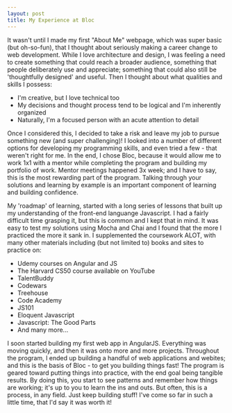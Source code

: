 ```yaml
---
layout: post
title: My Experience at Bloc
---
```

It wasn't until I made my first "About Me" webpage, which was super basic (but oh-so-fun), that I thought about seriously making a career change to web development. While I love architecture and design, I was feeling a need to create something that could reach a broader audience, something that people deliberately use and appreciate; something that could also still be 'thoughtfully designed' and useful. Then I thought about what qualities and skills I possess:  

* I'm creative, but I love technical too
* My decisions and thought process tend to be logical and I'm inherently organized
* Naturally, I'm a focused person with an acute attention to detail

Once I considered this, I decided to take a risk and leave my job to pursue something new (and super challenging)! I looked into a number of different options for developing my programming skills, and even tried a few - that weren't right for me.  In the end, I chose Bloc, because it would allow me to work 1x1 with a mentor while completing the program and building my portfolio of work. Mentor meetings happened 3x week; and I have to say, this is the most rewarding part of the program. Talking through your solutions and learning by example is an important component of learning and building confidence.  

My 'roadmap' of learning, started with a long series of lessons that built up my understanding of the front-end languange Javascript. I had a fairly difficult time grasping it, but this is common and I kept that in mind. It was easy to test my solutions using Mocha and Chai and I found that the more I practiced the more it sank in. I supplemented the coursework ALOT, with many other materials including (but not limited to) books and sites to practice on:

* Udemy courses on Angular and JS
* The Harvard CS50 course available on YouTube
* TalentBuddy
* Codewars
* Treehouse
* Code Academy
* JS101 
* Eloquent Javascript
* Javascript: The Good Parts
* And many more...

I soon started building my first web app in AngularJS. Everything was moving quickly, and then it was onto more and more projects. Throughout the program, I ended up building a handful of web applications and webites; and this is the basis of Bloc - to get you building things fast! The program is geared toward putting things into practice, with the end goal being tangible results. By doing this, you start to see patterns and remember how things are working; it's up to you to learn the ins and outs. But often, this is a process, in any field. Just keep building stuff! I've come so far in such a little time, that I'd say it was worth it! 



